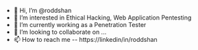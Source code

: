 - 👋 Hi, I’m @roddshan
- 👀 I’m interested in Ethical Hacking, Web Application Pentesting
- 🌱 I’m currently working as a Penetration Tester
- 💞️ I’m looking to collaborate on ...
- 📫 How to reach me -- https://linkedin/in/roddshan

<!---
roddshan/roddshan is a ✨ special ✨ repository because its `README.md` (this file) appears on your GitHub profile.
You can click the Preview link to take a look at your changes.
--->
